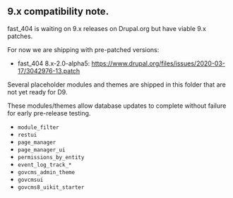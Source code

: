 ## 9.x compatibility note.

fast_404 is waiting on 9.x releases on Drupal.org but have viable 9.x patches.

For now we are shipping with pre-patched versions:
  * fast_404 8.x-2.0-alpha5: https://www.drupal.org/files/issues/2020-03-17/3042976-13.patch

Several placeholder modules and themes are shipped in this folder that are not yet ready for D9.

These modules/themes allow database updates to complete without failure for early pre-release testing.

  * `module_filter`
  * `restui`
  * `page_manager`
  * `page_manager_ui`
  * `permissions_by_entity`
  * `event_log_track_*`
  * `govcms_admin_theme`
  * `govcmsui`
  * `govcms8_uikit_starter`
